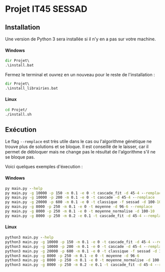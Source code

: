 # Projet IT45 SESSAD


## Installation
Une version de Python 3 sera installée si il n'y en a pas sur votre machine.
#### Windows
```bat
dir Projet\
.\install.bat
```
Fermez le terminal et ouvrez en un nouveau pour le reste de l'installation :
```bat
dir Projet\
.\install_librairies.bat
```

#### Linux
```sh
cd Projet/
./install.sh
```

## Exécution
Le flag ```--remplace``` est très utile dans le cas ou l'algorithme génétique ne trouve plus de solutions et se bloque.
Il est conseillé de le laisser, car il permet de débloquer mais ne change pas le résultat de l'algorithme s'il ne se bloque pas.

Voici quelques exemples d'éxecution :
#### Windows
```bat
py main.py --help
py main.py -g 10000 -p 150 -m 0.1 -e 0 -t cascade_fit -d 45-4 --remplace
py main.py -g 10000 -p 200 -m 0.1 -e 0 -t cascade -d 45-4 --remplace
py main.py -g 20000 -p 600 -m 0.1 -e 0 -t classique -f sessad -d 100-10 --remplace
py main.py -g 8000 -p 250 -m 0.1 -e 0 -t moyenne -d 96-6 --remplace
py main.py -g 8000 -p 250 -m 0.1 -e 0 -t moyenne_normalise -d 100-10
py main.py -g 8000 -p 250 -m 0.2 -e 0.1 -t cascade_fit -d 45-4 --remplace
```

#### Linux
```bat
python3 main.py --help
python3 main.py -g 10000 -p 150 -m 0.1 -e 0 -t cascade_fit -d 45-4 --remplace
python3 main.py -g 10000 -p 200 -m 0.1 -e 0 -t cascade -d 45-4 --remplace
python3 main.py -g 20000 -p 600 -m 0.1 -e 0 -t classique -f sessad -d 100-10 --remplace
python3 main.py -g 8000 -p 250 -m 0.1 -e 0 -t moyenne -d 96-6
python3 main.py -g 8000 -p 250 -m 0.1 -e 0 -t moyenne_normalise -d 100-10
python3 main.py -g 8000 -p 250 -m 0.2 -e 0.1 -t cascade_fit -d 45-4 --remplace
```


